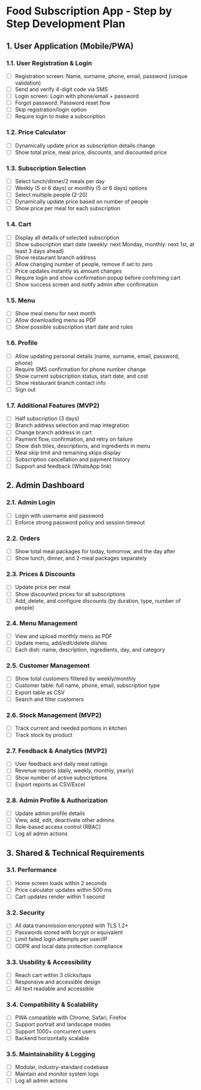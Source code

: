 # Food Subscription App - Step by Step Development Plan

## 1. User Application (Mobile/PWA)

### 1.1. User Registration & Login

- [ ] Registration screen: Name, surname, phone, email, password (unique validation)
- [ ] Send and verify 4-digit code via SMS
- [ ] Login screen: Login with phone/email + password
- [ ] Forgot password: Password reset flow
- [ ] Skip registration/login option
- [ ] Require login to make a subscription

### 1.2. Price Calculator

- [ ] Dynamically update price as subscription details change
- [ ] Show total price, meal price, discounts, and discounted price

### 1.3. Subscription Selection

- [ ] Select lunch/dinner/2 meals per day
- [ ] Weekly (5 or 6 days) or monthly (5 or 6 days) options
- [ ] Select multiple people (2-20)
- [ ] Dynamically update price based on number of people
- [ ] Show price per meal for each subscription

### 1.4. Cart

- [ ] Display all details of selected subscription
- [ ] Show subscription start date (weekly: next Monday, monthly: next 1st, at least 3 days ahead)
- [ ] Show restaurant branch address
- [ ] Allow changing number of people, remove if set to zero
- [ ] Price updates instantly as amount changes
- [ ] Require login and show confirmation popup before confirming cart
- [ ] Show success screen and notify admin after confirmation

### 1.5. Menu

- [ ] Show meal menu for next month
- [ ] Allow downloading menu as PDF
- [ ] Show possible subscription start date and rules

### 1.6. Profile

- [ ] Allow updating personal details (name, surname, email, password, phone)
- [ ] Require SMS confirmation for phone number change
- [ ] Show current subscription status, start date, and cost
- [ ] Show restaurant branch contact info
- [ ] Sign out

### 1.7. Additional Features (MVP2)

- [ ] Half subscription (3 days)
- [ ] Branch address selection and map integration
- [ ] Change branch address in cart
- [ ] Payment flow, confirmation, and retry on failure
- [ ] Show dish titles, descriptions, and ingredients in menu
- [ ] Meal skip limit and remaining skips display
- [ ] Subscription cancellation and payment history
- [ ] Support and feedback (WhatsApp link)

## 2. Admin Dashboard

### 2.1. Admin Login

- [ ] Login with username and password
- [ ] Enforce strong password policy and session timeout

### 2.2. Orders

- [ ] Show total meal packages for today, tomorrow, and the day after
- [ ] Show lunch, dinner, and 2-meal packages separately

### 2.3. Prices & Discounts

- [ ] Update price per meal
- [ ] Show discounted prices for all subscriptions
- [ ] Add, delete, and configure discounts (by duration, type, number of people)

### 2.4. Menu Management

- [ ] View and upload monthly menu as PDF
- [ ] Update menu, add/edit/delete dishes
- [ ] Each dish: name, description, ingredients, day, and category

### 2.5. Customer Management

- [ ] Show total customers filtered by weekly/monthly
- [ ] Customer table: full name, phone, email, subscription type
- [ ] Export table as CSV
- [ ] Search and filter customers

### 2.6. Stock Management (MVP2)

- [ ] Track current and needed portions in kitchen
- [ ] Track stock by product

### 2.7. Feedback & Analytics (MVP2)

- [ ] User feedback and daily meal ratings
- [ ] Revenue reports (daily, weekly, monthly, yearly)
- [ ] Show number of active subscriptions
- [ ] Export reports as CSV/Excel

### 2.8. Admin Profile & Authorization

- [ ] Update admin profile details
- [ ] View, add, edit, deactivate other admins
- [ ] Role-based access control (RBAC)
- [ ] Log all admin actions

## 3. Shared & Technical Requirements

### 3.1. Performance

- [ ] Home screen loads within 2 seconds
- [ ] Price calculator updates within 500 ms
- [ ] Cart updates render within 1 second

### 3.2. Security

- [ ] All data transmission encrypted with TLS 1.2+
- [ ] Passwords stored with bcrypt or equivalent
- [ ] Limit failed login attempts per user/IP
- [ ] GDPR and local data protection compliance

### 3.3. Usability & Accessibility

- [ ] Reach cart within 3 clicks/taps
- [ ] Responsive and accessible design
- [ ] All text readable and accessible

### 3.4. Compatibility & Scalability

- [ ] PWA compatible with Chrome, Safari, Firefox
- [ ] Support portrait and landscape modes
- [ ] Support 1000+ concurrent users
- [ ] Backend horizontally scalable

### 3.5. Maintainability & Logging

- [ ] Modular, industry-standard codebase
- [ ] Maintain and monitor system logs
- [ ] Log all admin actions
